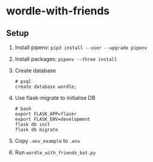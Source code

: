 # wordle-with-friends

## Setup
1. Install pipenv: `pip3 install --user --upgrade pipenv`
1. Install packages: `pipenv --three install`
1. Create database 
    ```
    # psql
    create database wordle;
    ```
  
1. Use flask-migrate to initialise DB
    ```
    # bash
    export FLASK_APP=flaskr
    export FLASK_ENV=development
    flask db init
    flask db migrate
    ```
1. Copy `.env_example` to `.env`
1. Run `wordle_with_friends_bot.py`
